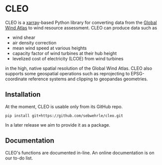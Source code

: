# CLEO

CLEO is a [xarray](https://docs.xarray.dev)-based Python library for converting data from 
the [Global Wind Atlas](https://globalwindatlas.info) to wind resource assessment.
CLEO can produce data such as

* wind shear
* air density correction
* mean wind speed at various heights
* capacity factor of wind turbines at their hub height
* levelized cost of electricity (LCOE) from wind turbines

in the high, native spatial resolution of the Global Wind Atlas.
CLEO also supports some geospatial operations such as reprojecting to EPSG-coordinate reference systems
and clipping to geopandas geometries.

## Installation
At the moment, CLEO is usable only from its GitHub repo. 

`pip install git+https://github.com/sebwehrle/cleo.git`

In a later release we aim to provide it as a package.

## Documentation
CLEO's functions are documented in-line. An online documentation is on our to-do list.

